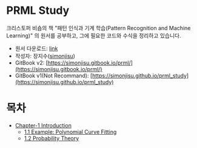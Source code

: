 PRML Study
===

크리스토퍼 비숍의 책 "패턴 인식과 기계 학습(Pattern Recognition and Machine Learning)" 의 원서를 공부하고, 그에 필요한 코드와 수식을 정리하고 있습니다.

* 원서 다운로드: [link](https://aka.ms/prml) 
* 작성자: 장지수([simonjisu](https://github.com/simonjisu))
* GitBook v2: [https://simonjisu.gitbook.io/prml/](https://simonjisu.gitbook.io/prml/)
* GitBook v1(Not Recommand): [https://simonjisu.github.io/prml_study](https://simonjisu.github.io/prml_study)
# 목차

* [Chapter-1 Introduction](posts/chapter-1/0-intro.md)
    * [1.1 Example: Polynomial Curve Fitting](posts/chapter-1/1-example.md)
    * [1.2 Probability Theory](posts/chapter-1/2-probability.md)
